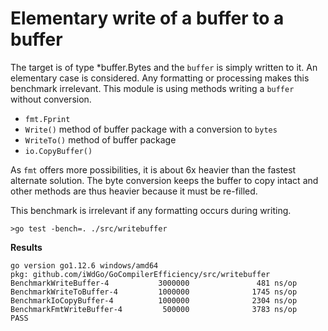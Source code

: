 # Elementary write of a buffer to a buffer

The target is of type *buffer.Bytes and the `buffer` is simply written to it.
An elementary case is considered. Any formatting or processing makes this benchmark irrelevant.
This module is using methods writing a `buffer` without conversion.
 - `fmt.Fprint`
 - `Write()` method of buffer package with a conversion to `bytes`
 - `WriteTo()` method of buffer package
 - `io.CopyBuffer()`   

As `fmt` offers more possibilities, it is about 6x heavier than the fastest alternate solution.
The byte conversion keeps the buffer to copy intact and other methods are thus heavier because
it must be re-filled.

This benchmark is irrelevant if any formatting occurs during writing.

`>go test -bench=. ./src/writebuffer` 

**Results**

```
go version go1.12.6 windows/amd64
pkg: github.com/iWdGo/GoCompilerEfficiency/src/writebuffer
BenchmarkWriteBuffer-4           3000000               481 ns/op
BenchmarkWriteToBuffer-4         1000000              1745 ns/op
BenchmarkIoCopyBuffer-4          1000000              2304 ns/op
BenchmarkFmtWriteBuffer-4         500000              3783 ns/op
PASS
```
 